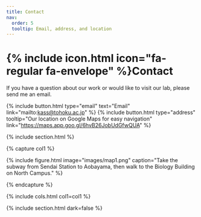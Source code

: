 ```yaml
---
title: Contact
nav:
  order: 5
  tooltip: Email, address, and location
---
```


# {% include icon.html icon="fa-regular fa-envelope" %}Contact

If you have a question about our work or would like to visit our lab, please send me an email.

{%
  include button.html
  type="email"
  text="Email"
  link="mailto:kass@tohoku.ac.jp"
%}
{%
  include button.html
  type="address"
  tooltip="Our location on Google Maps for easy navigation"
  link="https://maps.app.goo.gl/6hvB26JobUdGfwQUA"
%}

{% include section.html %}

{% capture col1 %}

{%
  include figure.html
  image="images/map1.png"
  caption="Take the subway from Sendai Station to Aobayama, then walk to the Biology Building on North Campus."
%}

{% endcapture %}

{% include cols.html col1=col1 %}

{% include section.html dark=false %}

